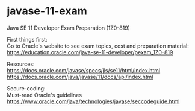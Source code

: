 # javase-11-exam
Java SE 11 Developer Exam Preparation (1Z0-819)

First things first:   
Go to Oracle's website to see exam topics, cost and preparation material:
https://education.oracle.com/java-se-11-developer/pexam_1Z0-819

Resources:  
https://docs.oracle.com/javase/specs/jls/se11/html/index.html  
https://docs.oracle.com/java/javase/11/docs/api/index.html  

Secure-coding:  
Must-read Oracle's guidelines https://www.oracle.com/java/technologies/javase/seccodeguide.html
